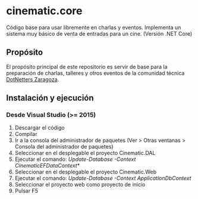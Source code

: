 # cinematic.core

Código base para usar libremente en charlas y eventos. Implementa un sistema muy básico de venta de entradas para un cine. (Versión .NET Core)

## Propósito

El propósito principal de este repositorio es servir de base para la preparación de charlas, talleres y otros eventos de la comunidad técnica [DotNetters Zaragoza](http://dotnetters.es).

## Instalación y ejecución

### Desde Visual Studio (>= 2015)

1. Descargar el código
2. Compilar
3. Ir a la consola del administrador de paquetes (Ver > Otras ventanas > Consola del administrador de paquetes)
4. Seleccionar en el desplegable el proyecto Cinematic.DAL
5. Ejecutar el comando: *Update-Database -Context CinematicEFDataContext**
6. Seleccionar en el desplegable el proyecto Cinematic.Web
7. Ejecutar el comando: *Update-Database -Context ApplicationDbContext*
8. Seleccionar el proyecto web como proyecto de inicio
9. Pulsar F5

